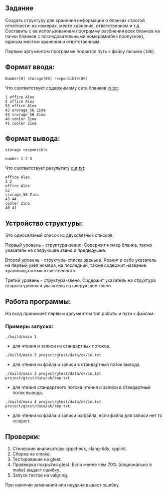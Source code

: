 ## Задание
Создать структуру для хранения информации о бланках строгой отчетности: их номерах, месте хранения, ответственном и т.д. 
Составить с ее использованием программу разбиения всех бланков на пачки бланков с последовательными номерами(без пропусков),
единым местом хранения и ответственным.

Первым аргументом программе подается путь к файлу письма (.blk).

## Формат ввода:

`Number[8] storage[80] responsible[80]`

Что соответствует содержимому сета бланков [in.txt](project/gtest/data/ok/in.txt):
```
1 office Alex
2 office Alex
53 office Alex
43 srorage_56 Zina
44 srorage_56 Zina
40 cooler Zina
41 cooler Zina
```

## Формат вывода:

`storage responsible`

`number 1 2 3`

Что соответствует результату [out.txt](project/gtest/data/ok/out.txt):
```
office Alex
1 2
office Alex
53
srorage_56 Zina
43 44
cooler Zina
40 41

```

## Устройство структуры:

Это односвязный список из двухсвязных списков.

Первый уровень - структура-звено. Содержит номер бланка, также указатель на следующее звено и предыдушее.

Второй уровень - структура-списка звеньев. Хранит в себе указатель на первый узел номера, на последний, также содержит 
название хранилища и имя отвественного.

Третий уровень - структура-звено. Содержит указатель на структура второго уровня и указатель на следующее
звено.

## Работа программы:

На вход принимает первым аргументом тип работы и пути к файлам. 

### Примеры запуска:
```
./build/main 1
```
- для чтения и записи из стандартных потоков.

```
./build/main 2 project/gtest/data/ok/in.txt
```
- для чтения из файла и записи в стандартный поток вывода.

```
./build/main 3 project/gtest/data/ok/in.txt project/gtest/data/ok/tmp.txt
```
- для чтения стандартного потока чтения и записи в стандартный поток вывода.

```
./build/main 4 project/gtest/data/ok/in.txt project/gtest/data/ok/tmp.txt
```
- для чтения из файла и записи из файла, если файла для записи нет то создаст.

## Проверки:
1. Стические анализаторы cppcheck, clang-tidy, cpplint.
2. Сборка на cmake.
3. Тестирование на gtest.
4. Провекрка покрытия gtest. Если менее чем 70% (опционально в make) выдаст ошибку.
5. Запуск тестов на valgring.

При наличии замечаний или неудаче выдаст ошибку.

